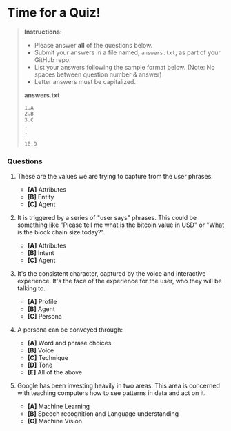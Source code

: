 # Time for a Quiz!

> **Instructions**: 
> * Please answer **all** of the questions below.
> * Submit your answers in a file named, `answers.txt`, as part of your GitHub repo.
> * List your answers following the sample format below. (Note: No spaces between question number & answer)
> * Letter answers must be capitalized.
>
> **answers.txt** 
> ```
> 1.A
> 2.B
> 3.C
> .
> .
> .
> 10.D
> ```

### Questions
1. These are the values we are trying to capture from the user phrases.
	* **[A]** Attributes
	* **[B]** Entity
	* **[C]** Agent

2. It is triggered by a series of "user says" phrases. This could be something like "Please tell me what is the bitcoin value in USD" or "What is the block chain size today?".
	* **[A]** Attributes
	* **[B]** Intent
	* **[C]** Agent

3. It's the consistent character, captured by the voice and interactive experience. It's the face of the experience for the user, who they will be talking to.
	* **[A]** Profile
	* **[B]** Agent
	* **[C]** Persona

4. A persona can be conveyed through:
	* **[A]** Word and phrase choices
	* **[B]** Voice
	* **[C]** Technique
	* **[D]** Tone
	* **[E]** All of the above

5. Google has been investing heavily in two areas. This area is concerned with teaching computers how to see patterns in data and act on it.
	* **[A]** Machine Learning
	* **[B]** Speech recognition and Language understanding
	* **[C]** Machine Vision